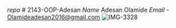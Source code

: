 *repo*      # 2143-OOP-Adesan
 *Name*      Adesan Olamide
*Email*      - Olamideadesan2016@gmail.com
![IMG-3328](https://user-images.githubusercontent.com/89423023/143947910-1eb7d48c-1132-4012-b858-3c068d25ce00.jpg)
